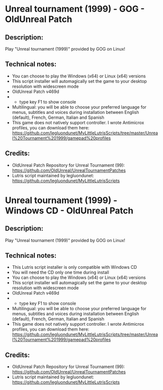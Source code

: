 # Unreal tournament (1999) - GOG - OldUnreal Patch
## Description:
Play "Unreal tournament (1999)" provided by GOG on Linux!
## Technical notes:
- You can choose to play the Windows (x64) or Linux (x64) versions
- This script installer will automagically set the game to your desktop resolution with widescreen mode
- OldUnreal Patch v469d
- - type key F1 to show console
- Multilingual: you will be able to choose your preferred language for menus, subtitles and voices during installation between English (default), French, German, Italian and Spanish
- This game does not natively support controller. I wrote Antimicrox profiles, you can download them here: 
https://github.com/legluondunet/MyLittleLutrisScripts/tree/master/Unreal%20Tournament%201999/gamepad%20profiles
## Credits:
- OldUnreal Patch Repository for Unreal Tournament (99): https://github.com/OldUnreal/UnrealTournamentPatches
- Lutris script maintained by legluondunet: https://github.com/legluondunet/MyLittleLutrisScripts


# Unreal tournament (1999) - Windows CD - OldUnreal Patch
## Description:
Play "Unreal tournament (1999)" provided by GOG on Linux!
## Technical notes:
- This Lutris script installer is only compatible with Windows CD
- You will need the CD only one time during install
- You can choose to play the Windows (x64) or Linux (x64) versions
- This script installer will automagically set the game to your desktop resolution with widescreen mode
- OldUnreal Patch v469d
- - type key F1 to show console
- Multilingual: you will be able to choose your preferred language for menus, subtitles and voices during installation between English (default), French, German, Italian and Spanish
- This game does not natively support controller. I wrote Antimicrox profiles, you can download them here: 
https://github.com/legluondunet/MyLittleLutrisScripts/tree/master/Unreal%20Tournament%201999/gamepad%20profiles
## Credits:
- OldUnreal Patch Repository for Unreal Tournament (99): https://github.com/OldUnreal/UnrealTournamentPatches
- Lutris script maintained by legluondunet: https://github.com/legluondunet/MyLittleLutrisScripts
